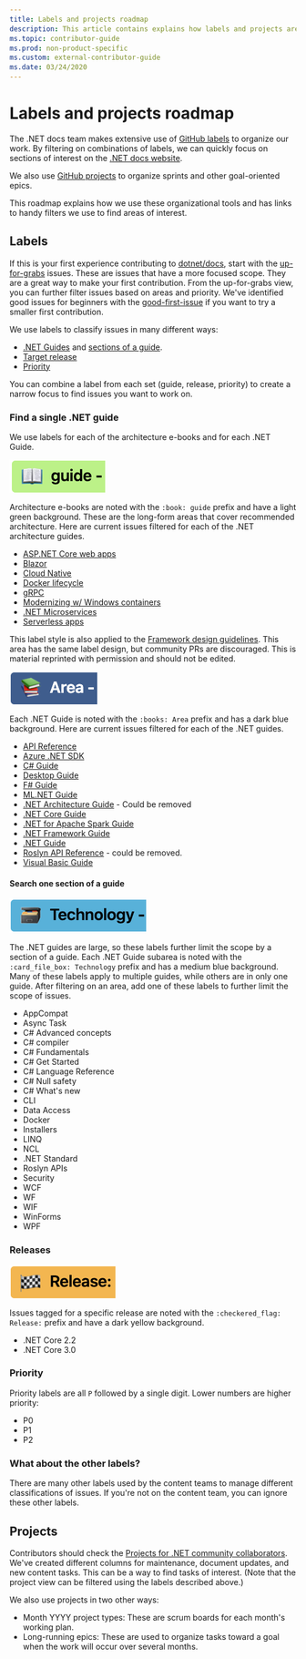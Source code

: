 ```yaml
---
title: Labels and projects roadmap 
description: This article contains explains how labels and projects are used in the dotnet/docs repository.
ms.topic: contributor-guide
ms.prod: non-product-specific
ms.custom: external-contributor-guide
ms.date: 03/24/2020
---
```

# Labels and projects roadmap

The .NET docs team makes extensive use of [GitHub labels](https://github.com/dotnet/docs/labels) to organize our work. By filtering on combinations of labels, we can quickly focus on sections of interest on the [.NET docs website](https://docs.microsoft.com/dotnet).

We also use [GitHub projects](https://github.com/dotnet/docs/projects) to organize sprints and other goal-oriented epics.

This roadmap explains how we use these organizational tools and has links to handy filters we use to find areas of interest.

## Labels

If this is your first experience contributing to [dotnet/docs](https://github.com/dotnet/docs), start with the [up-for-grabs](https://github.com/dotnet/docs/labels/up-for-grabs) issues. These are issues that have a more focused scope. They are a great way to make your first contribution. From the up-for-grabs view, you can further filter issues based on areas and priority. We've identified good issues for beginners with the [good-first-issue](https://github.com/dotnet/docs/labels/good-first-issue) if you want to try a smaller first contribution.

We use labels to classify issues in many different ways:

- [.NET Guides](#find-a-single-net-guide) and [sections of a guide](#search-one-section-of-a-guide).
- [Target release](#releases)
- [Priority](#priority)

You can combine a label from each set (guide, release, priority) to create a narrow focus to find issues you want to work on.

### Find a single .NET guide

We use labels for each of the architecture e-books and for each .NET Guide.

![:book: guide on light green background](./media/labels-projects/guide.png "Prefix for architecture guide labels")

Architecture e-books are noted with the `:book: guide` prefix and have a light green background. These are the long-form areas that cover recommended architecture. Here are current issues filtered for each of the .NET architecture guides.

- [ASP.NET Core web apps](https://github.com/dotnet/docs/labels/%3Abook%3A%20guide%20-%20ASP.NET%20Core%20web%20apps)
- [Blazor](https://github.com/dotnet/docs/labels/%3Abook%3A%20guide%20-%20Blazor)
- [Cloud Native](https://github.com/dotnet/docs/labels/%3Abook%3A%20guide%20-%20Cloud%20Native)
- [Docker lifecycle](https://github.com/dotnet/docs/labels/%3Abook%3A%20guide%20-%20Docker%20lifecycle)
- [gRPC](https://github.com/dotnet/docs/labels/%3Abook%3A%20guide%20-%20gRPC)
- [Modernizing w/ Windows containers](https://github.com/dotnet/docs/labels/%3Abook%3A%20guide%20-%20Modernizing%20w%2F%20Windows%20containers)
- [.NET Microservices](https://github.com/dotnet/docs/labels/%3Abook%3A%20guide%20-%20.NET%20Microservices)
- [Serverless apps](https://github.com/dotnet/docs/labels/%3Abook%3A%20guide%20-%20Serverless%20apps)

This label style is also applied to the [Framework design guidelines](https://github.com/dotnet/docs/labels/%3Abook%3A%20guide%20-%20Framework%20Design%20Guidelines). This area has the same label design, but community PRs are discouraged. This is material reprinted with permission and should not be edited.

![:books: Area on dark blue background](./media/labels-projects/area.png "Prefix for .NET Guide area labels")

Each .NET Guide is noted with the `:books: Area` prefix and has a dark blue background. Here are current issues filtered for each of the .NET guides.

- [API Reference](https://github.com/dotnet/docs/labels/%3Abooks%3A%20Area%20-%20API%20Reference)
- [Azure .NET SDK](https://github.com/dotnet/docs/labels/%3Abooks%3A%20Area%20-%20Azure%20.NET%20SDk)
- [C# Guide](https://github.com/dotnet/docs/labels/%3Abooks%3A%20Area%20-%20C%23%20Guide)
- [Desktop Guide](https://github.com/dotnet/docs/labels/%3Abooks%3A%20Area%20-%20Desktop%20Guide)
- [F# Guide](https://github.com/dotnet/docs/labels/%3Abooks%3A%20Area%20-%20F%23%20Guide)
- [ML.NET Guide](https://github.com/dotnet/docs/labels/%3Abooks%3A%20Area%20-%20ML.NET%20Guide)
- [.NET Architecture Guide](https://github.com/dotnet/docs/labels/%3Abooks%3A%20Area%20-%20.NET%20Architecture%20Guide) - Could be removed
- [.NET Core Guide](https://github.com/dotnet/docs/labels/%3Abooks%3A%20Area%20-%20.NET%20Core%20Guide)
- [.NET for Apache Spark Guide](https://github.com/dotnet/docs/labels/%3Abooks%3A%20Area%20-%20.NET%20for%20Apache%20Spark%20Guide)
- [.NET Framework Guide](https://github.com/dotnet/docs/labels/%3Abooks%3A%20Area%20-%20.NET%20Framework%20Guide)
- [.NET Guide](https://github.com/dotnet/docs/labels/%3Abooks%3A%20Area%20-%20.NET%20Guide)
- [Roslyn API Reference](https://github.com/dotnet/docs/labels/%3Abooks%3A%20Area%20-%20Roslyn%20API%20Reference) - could be removed.
- [Visual Basic Guide](https://github.com/dotnet/docs/labels/%3Abooks%3A%20Area%20-%20Visual%20Basic%20Guide)

#### Search one section of a guide

![:card_file_box: Area on medium blue background](./media/labels-projects/technology.png "Prefix for .NET Guide sub-area labels")

The .NET guides are large, so these labels further limit the scope by a section of a guide. Each .NET Guide subarea is noted with the `:card_file_box: Technology` prefix and has a medium blue background. Many of these labels apply to multiple guides, while others are in only one guide. After filtering on an area, add one of these labels to further limit the scope of issues.

- AppCompat
- Async Task
- C# Advanced concepts
- C# compiler
- C# Fundamentals
- C# Get Started
- C# Language Reference
- C# Null safety
- C# What's new
- CLI
- Data Access
- Docker
- Installers
- LINQ
- NCL
- .NET Standard
- Roslyn APIs
- Security
- WCF
- WF
- WIF
- WinForms
- WPF

### Releases

![:checkered_flag: Release: on dark yellow](./media/labels-projects/release.png "Prefix for release labels")

Issues tagged for a specific release are noted with the `:checkered_flag: Release:` prefix and have a dark yellow background.

- .NET Core 2.2
- .NET Core 3.0

### Priority

Priority labels are all `P` followed by a single digit. Lower numbers are higher priority:

- P0
- P1
- P2

### What about the other labels?

There are many other labels used by the content teams to manage different classifications of issues. If you're not on the content team, you can ignore these other labels.

## Projects

Contributors should check the [Projects for .NET community collaborators](https://github.com/dotnet/docs/projects/35). We've created different columns for maintenance, document updates, and new content tasks. This can be a way to find tasks of interest. (Note that the project view can be filtered using the labels described above.)

We also use projects in two other ways:

- Month YYYY project types: These are scrum boards for each month's working plan.
- Long-running epics: These are used to organize tasks toward a goal when the work will occur over several months.